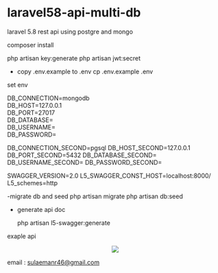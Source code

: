 # laravel58-api-multi-db 
laravel 5.8 rest api using postgre and mongo <br/>

composer install

php artisan key:generate
php artisan jwt:secret 

- copy .env.example to .env
  cp .env.example .env

set env <br/>

DB_CONNECTION=mongodb <br/>
DB_HOST=127.0.0.1 <br/>
DB_PORT=27017 <br/>
DB_DATABASE= <br/>
DB_USERNAME= <br/>
DB_PASSWORD= <br/>

DB_CONNECTION_SECOND=pgsql
DB_HOST_SECOND=127.0.0.1
DB_PORT_SECOND=5432
DB_DATABASE_SECOND=
DB_USERNAME_SECOND=
DB_PASSWORD_SECOND=

SWAGGER_VERSION=2.0
L5_SWAGGER_CONST_HOST=localhost:8000/
L5_schemes=http

-migrate db and seed
    php artisan migrate
    php artisan db:seed
    
- generate api doc

    php artisan  l5-swagger:generate

exaple api
<p align="center"><img src="https://i.ibb.co/Qdn8Kds/swauth.png"></p>

email :  sulaemanr46@gmail.com
